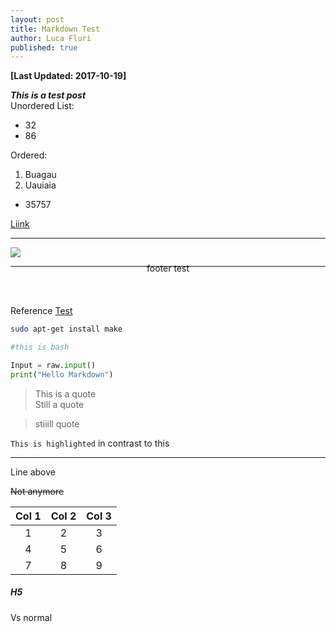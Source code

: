 ```yaml
---
layout: post
title: Markdown Test
author: Luca Fluri
published: true
---
```

**[Last Updated: 2017-10-19]**


**_This is a test post_**   
Unordered List:
- 32
- 86

Ordered:
1. Buagau
2. Uauiaia
 - 35757

[Liink](google.com)

-------

![](http://lucafluri.ch/icon.ico)

--------

<center style="transform: translateY(-20px)">footer test</center><br>


Reference [Test][1]

[1]: http://google.com


```sh
sudo apt-get install make

#this is bash
```

```python
Input = raw.input()
print("Hello Markdown")
```
> This is a quote  
> Still a quote  

> stiiill quote


 `This is highlighted` in contrast to this

-------
Line above

 ~~Not anymore~~

| Col 1 | Col 2 | Col 3 |
|:----------:|:----------:|:----------:|
|    1        |      2      |     3       |
|       4     |       5     |        6    |
|       7     |     8       |      9      |


##### H5

Vs normal
